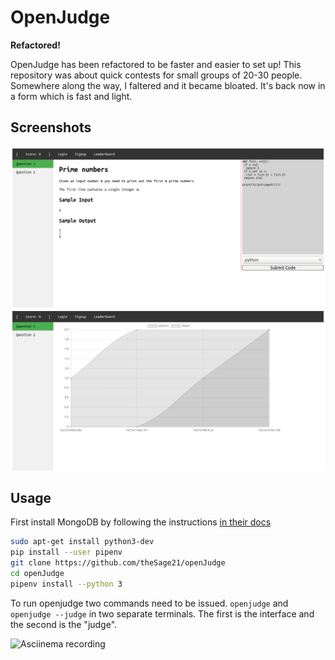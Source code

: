 OpenJudge
=========

**Refactored!**

OpenJudge has been refactored to be faster and easier to set up! This
repository was about quick contests for small groups of 20-30 people. Somewhere
along the way, I faltered and it became bloated. It's back now in a form which
is fast and light.

Screenshots
----------

![Normal Screen](screens/home.png)
![Leader Board Screen](screens/lb.png)

Usage
-----

First install MongoDB by following the instructions [in their docs](https://docs.mongodb.com/manual/tutorial/install-mongodb-on-ubuntu/)

```bash
sudo apt-get install python3-dev
pip install --user pipenv
git clone https://github.com/theSage21/openJudge
cd openJudge
pipenv install --python 3
```

To run openjudge two commands need to be issued.  `openjudge` and `openjudge --judge` in two separate terminals. The first is the interface and the second is the "judge".

![Asciinema recording](https://asciinema.org/a/R8HfDSiE3mChch1gwu70zKP0p)
